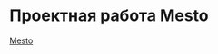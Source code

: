 # Проектная работа Mesto
[Mesto](https://github.com/AlexandraSukhova/mesto-project-ff.git "github")  
